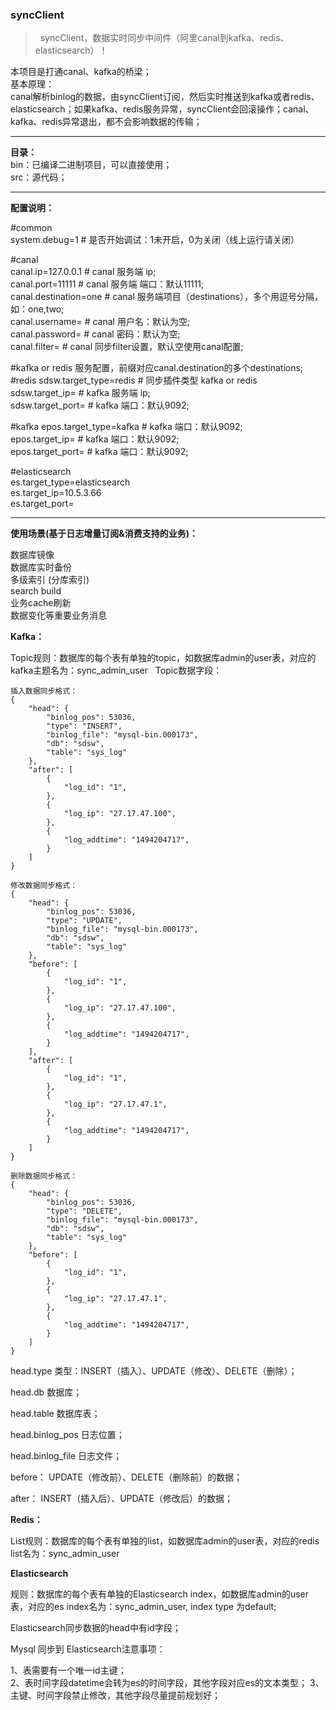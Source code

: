 ### **syncClient**

>   syncClient，数据实时同步中间件（阿里canal到kafka、redis、elasticsearch）！

 本项目是打通canal、kafka的桥梁；  
 基本原理：  
 canal解析binlog的数据，由syncClient订阅，然后实时推送到kafka或者redis、elasticsearch；如果kafka、redis服务异常，syncClient会回滚操作；canal、kafka、redis异常退出，都不会影响数据的传输；


---

**目录：**  
bin：已编译二进制项目，可以直接使用；  
src：源代码；  

---

**配置说明：**

#common  
system.debug=1          # 是否开始调试：1未开启，0为关闭（线上运行请关闭）  

#canal  
canal.ip=127.0.0.1      # canal 服务端 ip;  
canal.port=11111        # canal 服务端 端口：默认11111;  
canal.destination=one   # canal 服务端项目（destinations），多个用逗号分隔，如：one,two;  
canal.username=         # canal 用户名：默认为空;   
canal.password=         # canal 密码：默认为空;  
canal.filter=           # canal 同步filter设置，默认空使用canal配置;  

#kafka or redis 服务配置，前缀对应canal.destination的多个destinations;
#redis
sdsw.target_type=redis  # 同步插件类型 kafka or redis  
sdsw.target_ip=         # kafka 服务端 ip;   
sdsw.target_port=       # kafka 端口：默认9092;   

#kafka
epos.target_type=kafka  # kafka 端口：默认9092;   
epos.target_ip=         # kafka 端口：默认9092;   
epos.target_port=       # kafka 端口：默认9092;   

#elasticsearch  
es.target_type=elasticsearch  
es.target_ip=10.5.3.66  
es.target_port=  

---

**使用场景(基于日志增量订阅&消费支持的业务)：**

数据库镜像  
数据库实时备份  
多级索引 (分库索引)  
search build  
业务cache刷新  
数据变化等重要业务消息  

**Kafka：**

Topic规则：数据库的每个表有单独的topic，如数据库admin的user表，对应的kafka主题名为：sync_admin_user  
Topic数据字段：  

	插入数据同步格式：
    {
        "head": {
            "binlog_pos": 53036,
            "type": "INSERT",
            "binlog_file": "mysql-bin.000173",
            "db": "sdsw",
            "table": "sys_log"
        },
        "after": [
            {
                "log_id": "1",
            },
            {
                "log_ip": "27.17.47.100",
            },
            {
                "log_addtime": "1494204717",
            }
        ]
    }
	
	修改数据同步格式：
    {
        "head": {
            "binlog_pos": 53036,
            "type": "UPDATE",
            "binlog_file": "mysql-bin.000173",
            "db": "sdsw",
            "table": "sys_log"
        },
        "before": [
            {
                "log_id": "1",
            },
            {
                "log_ip": "27.17.47.100",
            },
            {
                "log_addtime": "1494204717",
            }
        ],
        "after": [
            {
                "log_id": "1",
            },
            {
                "log_ip": "27.17.47.1",
            },
            {
                "log_addtime": "1494204717",
            }
        ]
    }
	
	删除数据同步格式：
    {
        "head": {
            "binlog_pos": 53036,
            "type": "DELETE",
            "binlog_file": "mysql-bin.000173",
            "db": "sdsw",
            "table": "sys_log"
        },
        "before": [
            {
                "log_id": "1",
            },
            {
                "log_ip": "27.17.47.1",
            },
            {
                "log_addtime": "1494204717",
            }
        ]
    }

head.type 类型：INSERT（插入）、UPDATE（修改）、DELETE（删除）； 

head.db 数据库； 

head.table 数据库表；

head.binlog_pos  日志位置； 

head.binlog_file 日志文件；  

before： UPDATE（修改前）、DELETE（删除前）的数据；  

after：  INSERT（插入后）、UPDATE（修改后）的数据；  


**Redis：**

List规则：数据库的每个表有单独的list，如数据库admin的user表，对应的redis list名为：sync_admin_user  

**Elasticsearch**

规则：数据库的每个表有单独的Elasticsearch index，如数据库admin的user表，对应的es index名为：sync_admin_user, index type 为default;

Elasticsearch同步数据的head中有id字段；  

Mysql 同步到 Elasticsearch注意事项：

1、表需要有一个唯一id主键；  
2、表时间字段datetime会转为es的时间字段，其他字段对应es的文本类型；
3、主键、时间字段禁止修改，其他字段尽量提前规划好；  

